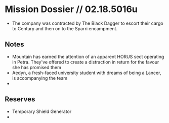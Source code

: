 # Mission Dossier // 02.18.5016u

* The company was contracted by The Black Dagger to escort their cargo to Century and then on to the Sparri encampment.

## Notes

* Mountain has earned the attention of an apparent HORUS sect operating in Petra. They've offered to create a distraction in return for the favour she has promised them
* Aedyn, a fresh-faced university student with dreams of being a Lancer, is accompanying the team
* 

## Reserves

* Temporary Shield Generator
* 
